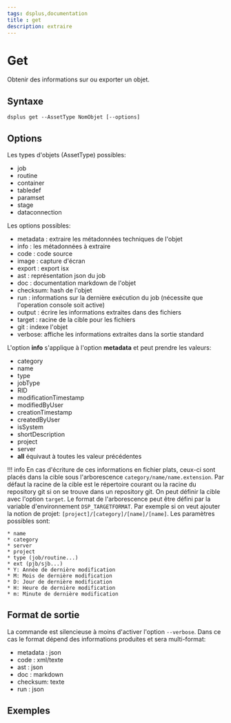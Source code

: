 ```yaml
---
tags: dsplus,documentation
title : get
description: extraire
---
```


# Get

Obtenir des informations sur ou exporter un objet.


## Syntaxe

```
dsplus get --AssetType NomObjet [--options]
```

## Options

Les types d'objets (AssetType) possibles:

* job
* routine
* container
* tabledef
* paramset
* stage
* dataconnection

Les options possibles:

* metadata : extraire les métadonnées techniques de l'objet 
* info : les métadonnées à extraire
* code : code source
* image : capture d'écran
* export : export isx
* ast : représentation json du job
* doc : documentation markdown de l'objet
* checksum: hash de l'objet
* run : informations sur la dernière exécution du job (nécessite que l'operation console soit active)
* output : écrire les informations extraites dans des fichiers
* target : racine de la cible pour les fichiers
* git : indexe l'objet
* verbose: affiche les informations extraites dans la sortie standard


L'option **info** s'applique à l'option **metadata** et peut prendre les valeurs:

* category
* name
* type
* jobType
* RID
* modificationTimestamp
* modifiedByUser
* creationTimestamp
* createdByUser
* isSystem
* shortDescription
* project
* server
* **all** équivaut à toutes les valeur précédentes


!!! info
    En cas d'écriture de ces informations en fichier plats, ceux-ci sont placés dans la cible sous l'arborescence ```category/name/name.extension```.
    Par défaut la racine de la cible est le répertoire courant ou la racine du repository git si on se trouve dans un repository git. On peut définir la cible avec l'option `target`.
    Le format de l'arborescence peut être défini par la variable d'environnement `DSP_TARGETFORMAT`. Par exemple si on veut ajouter la notion de projet:
    `[project]/[category]/[name]/[name]`.
    Les paramètres possibles sont:
    
    * name
    * category
    * server
    * project
    * type (job/routine...)
    * ext (pjb/sjb...)
    * Y: Année de dernière modification
    * M: Mois de dernière modification
    * D: Jour de dernière modification
    * H: Heure de dernière modification
    * m: Minute de dernière modification


## Format de sortie

La commande est silencieuse à moins d'activer l'option `--verbose`.
Dans ce cas le format dépend des informations produites et sera multi-format:

* metadata : json 
* code : xml/texte
* ast : json
* doc : markdown
* checksum: texte
* run : json



## Exemples





